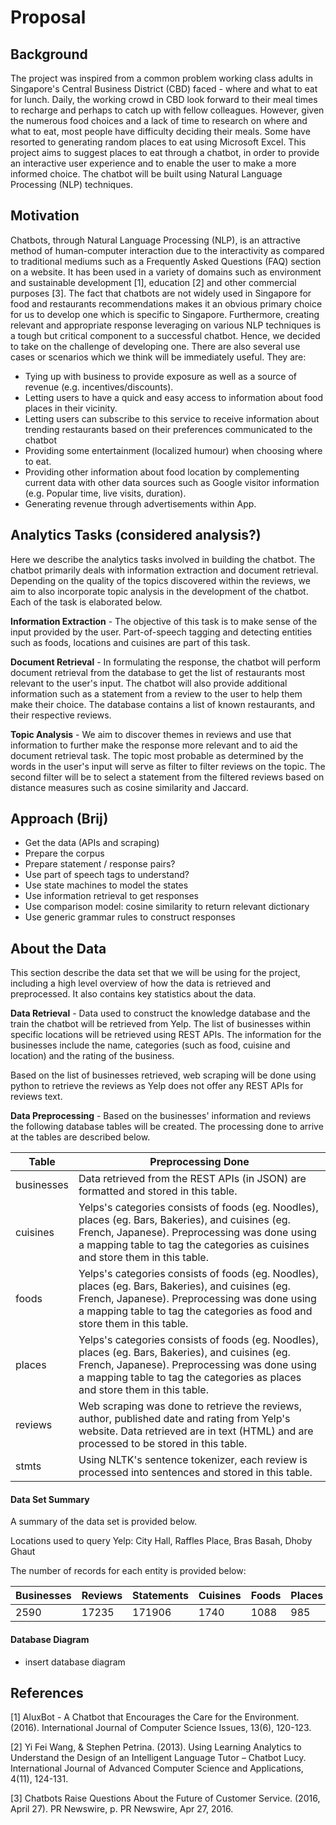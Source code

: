 # Proposal

## Background
The project was inspired from a common problem working class adults in Singapore's Central Business District (CBD) faced - where and what to eat for lunch. Daily, the working crowd in CBD look forward to their meal times to recharge and perhaps to catch up with fellow colleagues. However, given the numerous food choices and a lack of time to research on where and what to eat, most people have difficulty deciding their meals. Some have resorted to generating random places to eat using Microsoft Excel. This project aims to suggest places to eat through a chatbot, in order to provide an interactive user experience and to enable the user to make a more informed choice. The chatbot will be built using Natural Language Processing (NLP) techniques.

## Motivation
Chatbots, through Natural Language Processing (NLP), is an attractive method of human-computer interaction due to the interactivity as compared to traditional mediums such as a Frequently Asked Questions (FAQ) section on a website. It has been used in a variety of domains such as environment and sustainable development [1], education [2] and other commercial purposes [3]. The fact that chatbots are not widely used in Singapore for food and restaurants recommendations makes it an obvious primary choice for us to develop one which is specific to Singapore. Furthermore, creating relevant and appropriate response leveraging on various NLP techniques is a tough but critical component to a successful chatbot. Hence, we decided to take on the challenge of developing one. There are also several use cases or scenarios which we think will be immediately useful. They are: 

* Tying up with business to provide exposure as well as a source of revenue (e.g. incentives/discounts). 
* Letting users to have a quick and easy access to information about food places in their vicinity.
* Letting users can subscribe to this service to receive information about trending restaurants based on their preferences communicated to the chatbot
* Providing some entertainment (localized humour) when choosing where to eat.
* Providing other information about food location by complementing current data with other data sources such as Google visitor information (e.g. Popular time, live visits, duration).
* Generating revenue through advertisements within App.

## Analytics Tasks (considered analysis?)
Here we describe the analytics tasks involved in building the chatbot. The chatbot primarily deals with information extraction and document retrieval. Depending on the quality of the topics discovered within the reviews, we aim to also incorporate topic analysis in the development of the chatbot. Each of the task is elaborated below. 

**Information Extraction** - The objective of this task is to make sense of the input provided by the user. Part-of-speech tagging and detecting entities such as foods, locations and cuisines are part of this task. 

**Document Retrieval** - In formulating the response, the chatbot will perform document retrieval from the database to get the list of restaurants most relevant to the user's input. The chatbot will also provide additional information such as a statement from a review to the user to help them make their choice. The database contains a list of known restaurants, and their respective reviews. 

**Topic Analysis** - We aim to discover themes in reviews and use that information to further make the response more relevant and to aid the document retrieval task. The topic most probable as determined by the words in the user's input will serve as filter to filter reviews on the topic. The second filter will be to select a statement from the filtered reviews based on distance measures such as cosine similarity and Jaccard. 

## Approach (Brij)
* Get the data (APIs and scraping)
* Prepare the corpus
* Prepare statement / response pairs?
* Use part of speech tags to understand?
* Use state machines to model the states
* Use information retrieval to get responses
* Use comparison model: cosine similarity to return relevant dictionary
* Use generic grammar rules to construct responses

## About the Data

This section describe the data set that we will be using for the project, including a high level overview of how the data is retrieved and preprocessed. It also contains key statistics about the data. 

**Data Retrieval** - Data used to construct the knowledge database and the train the chatbot will be retrieved from Yelp. The list of businesses within specific locations will be retrieved using REST APIs. The information for the businesses include the name, categories (such as food, cuisine and location) and the rating of the business. 
 
Based on the list of businesses retrieved, web scraping will be done using python to retrieve the reviews as Yelp does not offer any REST APIs for reviews text. 

**Data Preprocessing** - Based on the businesses' information and reviews the following database tables will be created. The processing done to arrive at the tables are described below. 

 Table | Preprocessing Done 
 --- | --- 
businesses | Data retrieved from the REST APIs (in JSON) are formatted and stored in this table. 
cuisines | Yelps's categories consists of foods (eg. Noodles), places (eg. Bars, Bakeries), and cuisines (eg. French, Japanese). Preprocessing was done using a mapping table to tag the categories as cuisines and store them in this table.  
foods | Yelps's categories consists of foods (eg. Noodles), places (eg. Bars, Bakeries), and cuisines (eg. French, Japanese). Preprocessing was done using a mapping table to tag the categories as food and store them in this table.  
places | Yelps's categories consists of foods (eg. Noodles), places (eg. Bars, Bakeries), and cuisines (eg. French, Japanese). Preprocessing was done using a mapping table to tag the categories as places and store them in this table.  
reviews | Web scraping was done to retrieve the reviews, author, published date and rating from Yelp's website. Data retrieved are in text (HTML) and are processed to be stored in this table. 
stmts | Using NLTK's sentence tokenizer, each review is processed into sentences and stored in this table. 

#### Data Set Summary

A summary of the data set is provided below. 

Locations used to query Yelp: City Hall, Raffles Place, Bras Basah, Dhoby Ghaut

The number of records for each entity is provided below:

Businesses | Reviews | Statements | Cuisines | Foods | Places
--- | --- | --- | --- | --- | ---
2590 | 17235 | 171906 | 1740 | 1088 | 985

#### Database Diagram
* insert database diagram

## References
[1] AluxBot - A Chatbot that Encourages the Care for the Environment. (2016). International Journal of Computer Science Issues, 13(6), 120-123.

[2] Yi Fei Wang, & Stephen Petrina. (2013). Using Learning Analytics to Understand the Design of an Intelligent Language Tutor – Chatbot Lucy. International Journal of Advanced Computer Science and Applications, 4(11), 124-131.

[3] Chatbots Raise Questions About the Future of Customer Service. (2016, April 27). PR Newswire, p. PR Newswire, Apr 27, 2016.
